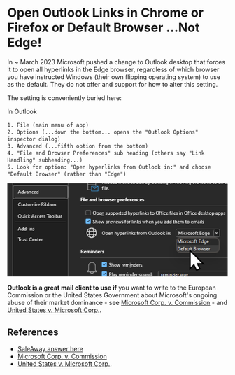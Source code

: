 # Open Outlook Links in Chrome or Firefox or Default Browser ...Not Edge!

In ~ March 2023 Microsoft pushed a change to Outlook desktop that forces it to open all hyperlinks in the Edge browser, regardless of which browser you have instructed Windows (their own flipping operating system) to use as the default. They do not offer and support for how to alter this setting.

The setting is conveniently buried here:

In Outlook

	1. File (main menu of app)
	2. Options (...down the bottom... opens the "Outlook Options" inspector dialog)
	3. Advanced (...fifth option from the bottom)
	4. "File and Browser Preferences" sub heading (others say "Link Handling" subheading...)
	5. Look for option: "Open hyperlinks from Outlook in:" and choose "Default Browser" (rather than "Edge")

![Open hyperlinks from Outlook in 'Default Browser'](open_links_in_default_browser.png)

**Outlook is a great mail client to use if** you want to write to the European Commission or the United States Government about Microsoft's ongoing abuse of their market dominance - see [Microsoft Corp. v. Commission](https://en.wikipedia.org/wiki/Microsoft_Corp._v._Commission) - and [United States v. Microsoft Corp.](https://en.wikipedia.org/wiki/United_States_v._Microsoft_Corp.).

## References

- [SaleAway answer here](https://answers.microsoft.com/en-us/outlook_com/forum/all/outlook-links-dont-open-in-chrome-set-as-default/7e498496-7b9b-4cef-9fe2-ca0fae9daf1f)
- [Microsoft Corp. v. Commission](https://en.wikipedia.org/wiki/Microsoft_Corp._v._Commission)
- [United States v. Microsoft Corp.](https://en.wikipedia.org/wiki/United_States_v._Microsoft_Corp.).
